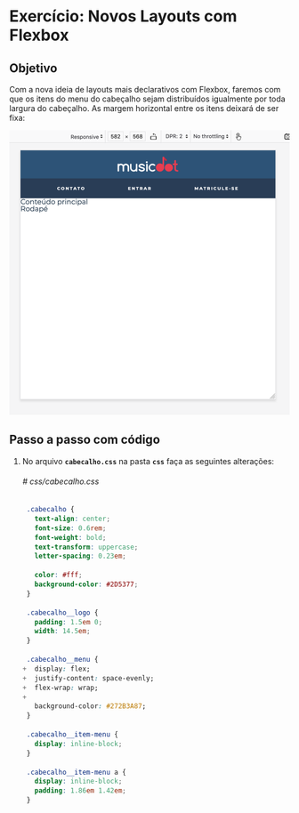# Exercício: Novos Layouts com Flexbox

## Objetivo
      
Com a nova ideia de layouts mais declarativos com Flexbox, faremos com que os itens do menu do cabeçalho sejam distribuídos igualmente por toda largura do cabeçalho. As margem horizontal entre os itens deixará de ser fixa:

![Itens do menu igualmente espaçados na horizontal {w=35}](assets/images/19-home__cabecalho--introNovosLayoutsComFlexbox-A/19-home__cabecalho--introNovosLayoutsComFlexbox-A_2020-02-26-12-54-41.png)

## Passo a passo com código

1. No arquivo **`cabecalho.css`** na pasta **`css`** faça as seguintes alterações:

    ###### # css/cabecalho.css
    ```css
     .cabecalho {
       text-align: center;
       font-size: 0.6rem;
       font-weight: bold;
       text-transform: uppercase;
       letter-spacing: 0.23em;
     
       color: #fff;
       background-color: #2D5377;
     }
     
     .cabecalho__logo {
       padding: 1.5em 0;
       width: 14.5em;
     }
     
     .cabecalho__menu {
    +  display: flex;
    +  justify-content: space-evenly;
    +  flex-wrap: wrap;
    +
       background-color: #272B3A87;
     }
     
     .cabecalho__item-menu {
       display: inline-block;
     }
     
     .cabecalho__item-menu a {
       display: inline-block;
       padding: 1.86em 1.42em;
     }
    ```
